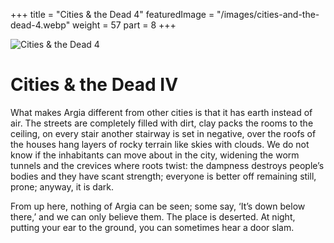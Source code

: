 +++
title = "Cities & the Dead 4"
featuredImage = "/images/cities-and-the-dead-4.webp"
weight = 57
part = 8
+++

![Cities & the Dead 4](/images/cities-and-the-dead-4.webp)

# Cities & the Dead IV

What makes Argia different from other cities is that it has earth instead of air. The streets are completely filled with dirt, clay packs the rooms to the ceiling, on every stair another stairway is set in negative, over the roofs of the houses hang layers of rocky terrain like skies with clouds. We do not know if the inhabitants can move about in the city, widening the worm tunnels and the crevices where roots twist: the dampness destroys people’s bodies and they have scant strength; everyone is better off remaining still, prone; anyway, it is dark.

From up here, nothing of Argia can be seen; some say, ‘It’s down below there,’ and we can only believe them. The place is deserted. At night, putting your ear to the ground, you can sometimes hear a door slam.